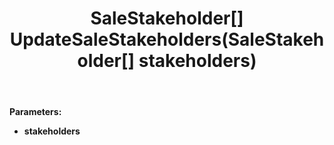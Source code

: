 ﻿---
uid: crmscript_ref_NSSaleAgent_UpdateSaleStakeholders
title: SaleStakeholder[] UpdateSaleStakeholders(SaleStakeholder[] stakeholders)
intellisense: NSSaleAgent.UpdateSaleStakeholders
keywords: NSSaleAgent, UpdateSaleStakeholders
so.topic: reference
---



**Parameters:**
 - **stakeholders** 
